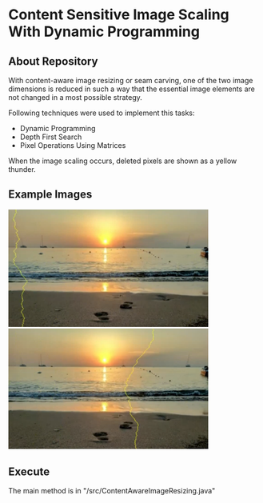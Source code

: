 # Content Sensitive Image Scaling With Dynamic Programming
## About Repository
With content-aware image resizing or seam carving,
one of the two image dimensions is reduced in such a way that the essential image elements are not changed in a most possible strategy. 

Following techniques were used to implement this tasks:
- Dynamic Programming
- Depth First Search
- Pixel Operations Using Matrices

When the image scaling occurs, deleted pixels are shown as a yellow thunder.

## Example Images

<img src="/img/1.png" width="400">

<img src="/img/2.png" width="400">

## Execute

The main method is in "/src/ContentAwareImageResizing.java"
